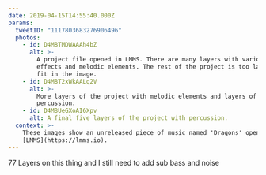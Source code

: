 ```yaml
---
date: 2019-04-15T14:55:40.000Z
params:
  tweetID: "1117803683276906496"
  photos:
    - id: D4M8TMDWAAAh4bZ
      alt: >-
        A project file opened in LMMS. There are many layers with various
        effects and melodic elements. The rest of the project is too large to
        fit in the image.
    - id: D4M8T2xWkAALq2V
      alt: >-
        More layers of the project with melodic elements and layers of
        percussion.
    - id: D4M8UeGXoAI6Xpv
      alt: A final five layers of the project with percussion.
  context: >-
    These images show an unreleased piece of music named 'Dragons' opened in
    [LMMS](https://lmms.io).
---
```


77 Layers on this thing and I still need to add sub bass and noise
